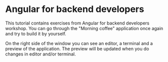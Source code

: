 # Angular for backend developers

This tutorial contains exercises from Angular for backend developers workshop. You can go through
the "Morning coffee" application once again and try to build it by yourself.

On the right side of the window you can see an editor, a terminal and a preview of the application.
The preview will be updated when you do changes in editor and/or terminal.
